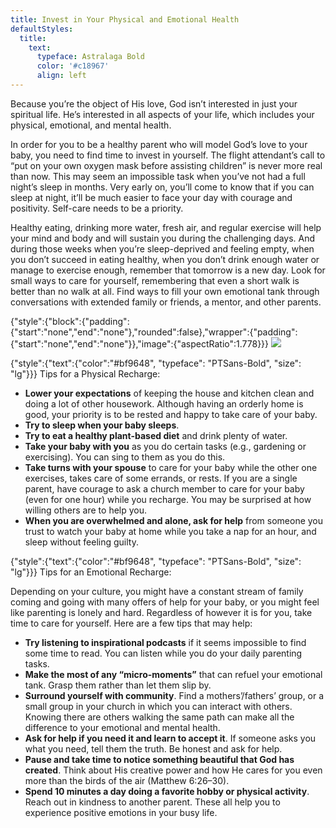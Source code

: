 ```yaml
---
title: Invest in Your Physical and Emotional Health
defaultStyles:
  title:
    text:
      typeface: Astralaga Bold
      color: '#c18967'
      align: left
---
```


Because you’re the object of His love, God isn’t interested in just your spiritual life. He’s interested in all aspects of your life, which includes your physical, emotional, and mental health.

In order for you to be a healthy parent who will model God’s love to your baby, you need to find time to invest in yourself. The flight attendant’s call to “put on your own oxygen mask before assisting children” is never more real than now. This may seem an impossible task when you’ve not had a full night’s sleep in months. Very early on, you’ll come to know that if you can sleep at night, it’ll be much easier to face your day with courage and positivity. Self-care needs to be a priority.

Healthy eating, drinking more water, fresh air, and regular exercise will help your mind and body and will sustain you during the challenging days. And during those weeks when you’re sleep-deprived and feeling empty, when you don’t succeed in eating healthy, when you don’t drink enough water or manage to exercise enough, remember that tomorrow is a new day. Look for small ways to care for yourself, remembering that even a short walk is better than no walk at all. Find ways to fill your own emotional tank through conversations with extended family or friends, a mentor, and other parents.

{"style":{"block":{"padding":{"start":"none","end":"none"},"rounded":false},"wrapper":{"padding":{"start":"none","end":"none"}},"image":{"aspectRatio":1.778}}}
![](https://sabbath-school-resources-assets.adventech.io/en/aij/2025-00-bb-pb/part-1-04-your-own-spiritual-needs/field-2.png)

{"style":{"text":{"color":"#bf9648", "typeface": "PTSans-Bold", "size": "lg"}}}
Tips for a Physical Recharge:

+ **Lower your expectations** of keeping the house and kitchen clean and doing a lot of other housework. Although having an orderly home is good, your priority is to be rested and happy to take care of your baby.
+ **Try to sleep when your baby sleeps**.
+ **Try to eat a healthy plant-based diet** and drink plenty of water.
+ **Take your baby with you** as you do certain tasks (e.g., gardening or exercising). You can sing to them as you do this.
+ **Take turns with your spouse** to care for your baby while the other one exercises, takes care of some errands, or rests. If you are a single parent, have courage to ask a church member to care for your baby (even for one hour) while you recharge. You may be surprised at how willing others are to help you.
+ **When you are overwhelmed and alone, ask for help** from someone you trust to watch your baby at home while you take a nap for an hour, and sleep without feeling guilty.

{"style":{"text":{"color":"#bf9648", "typeface": "PTSans-Bold", "size": "lg"}}}
Tips for an Emotional Recharge:

Depending on your culture, you might have a constant stream of family coming and going with many offers of help for your baby, or you might feel like parenting is lonely and hard. Regardless of however it is for you, take time to care for yourself. Here are a few tips that may help:

+ **Try listening to inspirational podcasts** if it seems impossible to find some time to read. You can listen while you do your daily parenting tasks.
+ **Make the most of any “micro-moments”** that can refuel your emotional tank. Grasp them rather than let them slip by.
+ **Surround yourself with community**. Find a mothers’/fathers’ group, or a small group in your church in which you can interact with others. Knowing there are others walking the same path can make all the difference to your emotional and mental health.
+ **Ask for help if you need it and learn to accept it**. If someone asks you what you need, tell them the truth. Be honest and ask for help.
+ **Pause and take time to notice something beautiful that God has created**. Think about His creative power and how He cares for you even more than the birds of the air (Matthew 6:26–30).
+ **Spend 10 minutes a day doing a favorite hobby or physical activity**. Reach out in kindness to another parent. These all help you to experience positive emotions in your busy life.